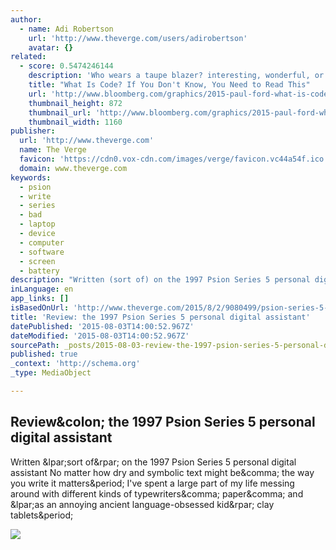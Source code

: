```yaml
---
author:
  - name: Adi Robertson
    url: 'http://www.theverge.com/users/adirobertson'
    avatar: {}
related:
  - score: 0.5474246144
    description: 'Who wears a taupe blazer? interesting, wonderful, or disturbing way. A computer is a clock with benefits. They all work the same, doing second-grade math, one step at a time: Tick, take a number and put it in box one. Tick, take another number, put it in box two.'
    title: "What Is Code? If You Don't Know, You Need to Read This"
    url: 'http://www.bloomberg.com/graphics/2015-paul-ford-what-is-code/'
    thumbnail_height: 872
    thumbnail_url: 'http://www.bloomberg.com/graphics/2015-paul-ford-what-is-code/images/promo.jpg'
    thumbnail_width: 1160
publisher:
  url: 'http://www.theverge.com'
  name: The Verge
  favicon: 'https://cdn0.vox-cdn.com/images/verge/favicon.vc44a54f.ico'
  domain: www.theverge.com
keywords:
  - psion
  - write
  - series
  - bad
  - laptop
  - device
  - computer
  - software
  - screen
  - battery
description: "Written (sort of) on the 1997 Psion Series 5 personal digital assistant No matter how dry and symbolic text might be, the way you write it matters. I've spent a large part of my life messing around with different kinds of typewriters, paper, and (as an annoying ancient language-obsessed kid) clay tablets."
inLanguage: en
app_links: []
isBasedOnUrl: 'http://www.theverge.com/2015/8/2/9080499/psion-series-5-vintage-pda-review'
title: 'Review: the 1997 Psion Series 5 personal digital assistant'
datePublished: '2015-08-03T14:00:52.967Z'
dateModified: '2015-08-03T14:00:52.967Z'
sourcePath: _posts/2015-08-03-review-the-1997-psion-series-5-personal-digital-assistant.md
published: true
_context: 'http://schema.org'
_type: MediaObject

---
```

<article style=""><h1>Review&amp;colon; the 1997 Psion Series 5 personal digital assistant</h1><p>Written &amp;lpar;sort of&amp;rpar; on the 1997 Psion Series 5 personal digital assistant No matter how dry and symbolic text might be&amp;comma; the way you write it matters&amp;period; I've spent a large part of my life messing around with different kinds of typewriters&amp;comma; paper&amp;comma; and &amp;lpar;as an annoying ancient language-obsessed kid&amp;rpar; clay tablets&amp;period;</p><img src="https://cdn1.vox-cdn.com/thumbor/ejdiLfovHReuwo2kw54x45DTBbc=/0x53:1019x626/1600x900/cdn0.vox-cdn.com/uploads/chorus_image/image/46873438/IMG_8944.0.0.jpg" /></article>